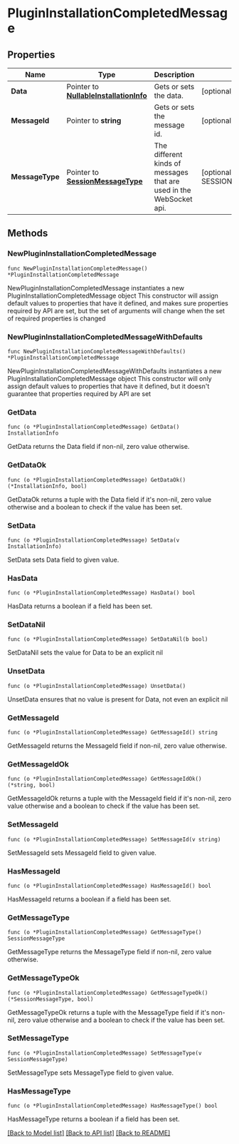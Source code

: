# PluginInstallationCompletedMessage

## Properties

Name | Type | Description | Notes
------------ | ------------- | ------------- | -------------
**Data** | Pointer to [**NullableInstallationInfo**](InstallationInfo.md) | Gets or sets the data. | [optional] 
**MessageId** | Pointer to **string** | Gets or sets the message id. | [optional] 
**MessageType** | Pointer to [**SessionMessageType**](SessionMessageType.md) | The different kinds of messages that are used in the WebSocket api. | [optional] [readonly] [default to SESSIONMESSAGETYPE_PACKAGE_INSTALLATION_COMPLETED]

## Methods

### NewPluginInstallationCompletedMessage

`func NewPluginInstallationCompletedMessage() *PluginInstallationCompletedMessage`

NewPluginInstallationCompletedMessage instantiates a new PluginInstallationCompletedMessage object
This constructor will assign default values to properties that have it defined,
and makes sure properties required by API are set, but the set of arguments
will change when the set of required properties is changed

### NewPluginInstallationCompletedMessageWithDefaults

`func NewPluginInstallationCompletedMessageWithDefaults() *PluginInstallationCompletedMessage`

NewPluginInstallationCompletedMessageWithDefaults instantiates a new PluginInstallationCompletedMessage object
This constructor will only assign default values to properties that have it defined,
but it doesn't guarantee that properties required by API are set

### GetData

`func (o *PluginInstallationCompletedMessage) GetData() InstallationInfo`

GetData returns the Data field if non-nil, zero value otherwise.

### GetDataOk

`func (o *PluginInstallationCompletedMessage) GetDataOk() (*InstallationInfo, bool)`

GetDataOk returns a tuple with the Data field if it's non-nil, zero value otherwise
and a boolean to check if the value has been set.

### SetData

`func (o *PluginInstallationCompletedMessage) SetData(v InstallationInfo)`

SetData sets Data field to given value.

### HasData

`func (o *PluginInstallationCompletedMessage) HasData() bool`

HasData returns a boolean if a field has been set.

### SetDataNil

`func (o *PluginInstallationCompletedMessage) SetDataNil(b bool)`

 SetDataNil sets the value for Data to be an explicit nil

### UnsetData
`func (o *PluginInstallationCompletedMessage) UnsetData()`

UnsetData ensures that no value is present for Data, not even an explicit nil
### GetMessageId

`func (o *PluginInstallationCompletedMessage) GetMessageId() string`

GetMessageId returns the MessageId field if non-nil, zero value otherwise.

### GetMessageIdOk

`func (o *PluginInstallationCompletedMessage) GetMessageIdOk() (*string, bool)`

GetMessageIdOk returns a tuple with the MessageId field if it's non-nil, zero value otherwise
and a boolean to check if the value has been set.

### SetMessageId

`func (o *PluginInstallationCompletedMessage) SetMessageId(v string)`

SetMessageId sets MessageId field to given value.

### HasMessageId

`func (o *PluginInstallationCompletedMessage) HasMessageId() bool`

HasMessageId returns a boolean if a field has been set.

### GetMessageType

`func (o *PluginInstallationCompletedMessage) GetMessageType() SessionMessageType`

GetMessageType returns the MessageType field if non-nil, zero value otherwise.

### GetMessageTypeOk

`func (o *PluginInstallationCompletedMessage) GetMessageTypeOk() (*SessionMessageType, bool)`

GetMessageTypeOk returns a tuple with the MessageType field if it's non-nil, zero value otherwise
and a boolean to check if the value has been set.

### SetMessageType

`func (o *PluginInstallationCompletedMessage) SetMessageType(v SessionMessageType)`

SetMessageType sets MessageType field to given value.

### HasMessageType

`func (o *PluginInstallationCompletedMessage) HasMessageType() bool`

HasMessageType returns a boolean if a field has been set.


[[Back to Model list]](../README.md#documentation-for-models) [[Back to API list]](../README.md#documentation-for-api-endpoints) [[Back to README]](../README.md)



